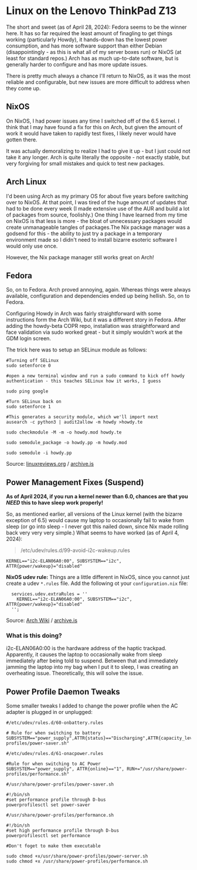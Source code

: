 # Linux on the Lenovo ThinkPad Z13

The short and sweet (as of April 28, 2024): Fedora seems to be the winner here. It has so far required the least amount of finagling to get things working (particularly Howdy), it hands-down has the lowest power consumption, and has more software support than either Debian (disappointingly - as this is what all of my server boxes run) or NixOS (at least for standard repos.) Arch has as much up-to-date software, but is generally harder to configure and has more update issues. 

There is pretty much always a chance I'll return to NixOS, as it was the most reliable and configurable, but new issues are more difficult to address when they come up.  

## NixOS

On NixOS, I had power issues any time I switched off of the 6.5 kernel. I think that I may have found a fix for this on Arch, but given the amount of work it would have taken to rapidly test fixes, I likely never would have gotten there.

It was actually demoralizing to realize I had to give it up - but I just could not take it any longer. Arch is quite literally the opposite - not exactly stable, but very forgiving for small mistakes and quick to test new packages. 

## Arch Linux

I'd been using Arch as my primary OS for about five years before switching over to NixOS. At that point, I was tired of the huge amount of updates that had to be done every week (I made extensive use of the AUR and build a lot of packages from source, foolishly.)  One thing I have learned from my time on NixOS is that less is more - the bloat of unnecessary packages would create unmanageable tangles of packages.The Nix package manager was a godsend for this - the ability to just try a package in a temporary environment made so I didn't need to install bizarre esoteric software I would only use once.   
  
However, the Nix package manager still works great on Arch!

## Fedora

So, on to Fedora. Arch proved annoying, again. Whereas things were  always available, configuration and dependencies ended up being hellish. So, on to Fedora. 

Configuring Howdy in Arch was fairly straightforward with some instructions form the Arch Wiki, but it was a different story in Fedora. After adding the howdy-beta COPR repo, installation was straightforward and face validation via sudo worked great - but it simply wouldn't work at the GDM login screen.   
  
The trick here was to setup an SELinux module as follows:

```
#Turning off SELinux
sudo setenforce 0 

#open a new terminal window and run a sudo command to kick off howdy authentication - this teaches SELinux how it works, I guess

sudo ping google 

#Turn SELinux back on
sudo setenforce 1 

#This generates a security module, which we'll import next
ausearch -c python3 | audit2allow -m howdy >howdy.te 

sudo checkmodule -M -m -o howdy.mod howdy.te

sudo semodule_package -o howdy.pp -m howdy.mod

sudo semodule -i howdy.pp
```

Source:  [linuxreviews.org](https://linuxreviews.org/Howdy/SELinux) / [archive.is](https://archive.is/Kuv8L)

## Power Management Fixes (Suspend)

**As of April 2024, if you run a kernel newer than 6.0, chances are that you *NEED* this to have sleep work properly!**

So, as mentioned earlier, all versions of the Linux kernel (with the bizarre exception of 6.5) would cause my laptop to occasionally fail to wake from sleep (or go into sleep - I never got this nailed down, since Nix made rolling back very very very simple.)  What seems to have worked (as of April 4, 2024):


> /etc/udev/rules.d/99-avoid-i2c-wakeup.rules

```
KERNEL=="i2c-ELAN06A0:00", SUBSYSTEM=="i2c", ATTR{power/wakeup}="disabled"
```

**NixOS udev rule:** Things are a little different in NixOS, since you cannot just create a udev `*.rules` file. Add the following ot your `configuration.nix` file:

```
  services.udev.extraRules = ''
    KERNEL=="i2c-ELAN06A0:00", SUBSYSTEM=="i2c", ATTR{power/wakeup}="disabled"
  '';
```

Source: [Arch Wiki](https://wiki.archlinux.org/title/Power_management/Suspend_and_hibernate#Instantaneous_wakeups_from_suspend) / [archive.is](https://archive.is/Rup9g)

### What is this doing?

i2c-ELAN06A0:00 is the hardware address of the haptic trackpad. Apparently, it causes the laptop to occasionally wake from sleep immediately after being told to suspend. Between that and immediately jamming the laptop into my bag when I put it to sleep, I was creating an overheating issue. Theoretically, this will solve the issue.


## Power Profile Daemon Tweaks

Some smaller tweaks I added to change the power profile when the AC adapter is plugged in or unplugged:

```
#/etc/udev/rules.d/60-onbattery.rules  

# Rule for when switching to battery SUBSYSTEM=="power_supply",ATTR{status}=="Discharging",ATTR{capacity_level}=="Normal",RUN+="/usr/share/power-profiles/power-saver.sh" 
```

```
#/etc/udev/rules.d/61-onacpower.rules  

#Rule for when switching to AC Power 
SUBSYSTEM=="power_supply", ATTR{online}=="1", RUN+="/usr/share/power-profiles/performance.sh"  
```

```
#/usr/share/power-profiles/power-saver.sh 

#!/bin/sh 
#set performance profile through D-bus  
powerprofilesctl set power-saver  
```

```
#/usr/share/power-profiles/performance.sh  

#!/bin/sh 
#set high performance profile through D-bus  
powerprofilesctl set performance 
```

```
#Don't foget to make them executable 

sudo chmod +x/usr/share/power-profiles/power-server.sh 
sudo chmod +x /usr/share/power-profiles/performance.sh
```

## 
